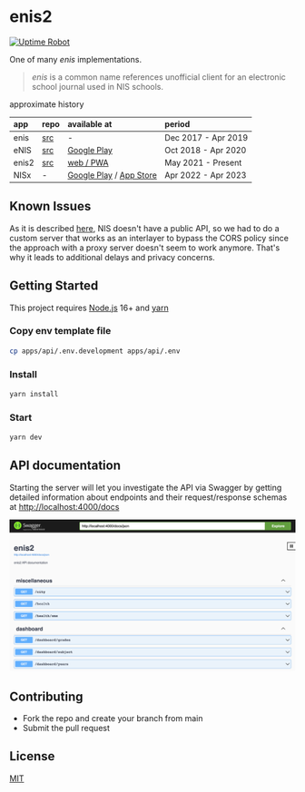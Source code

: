 # enis2

[![Uptime Robot](https://img.shields.io/uptimerobot/status/m788722189-0972bdac9b2e03392769f154?label=server)](https://stats.uptimerobot.com/kXD0runRnw/788722189)

One of many _enis_ implementations.

> _enis_ is a common name references unofficial client for an electronic school journal used in NIS schools.

approximate history

| app   | repo                                          | available at                                                                                                                                 | period              |
| :---- | :-------------------------------------------- | :------------------------------------------------------------------------------------------------------------------------------------------- | :------------------ |
| enis  | [src](https://github.com/superhooman/enis)    | -                                                                                                                                            | Dec 2017 - Apr 2019 |
| eNIS  | [src](https://github.com/kekland/enis-app.v3) | [Google Play](https://play.google.com/store/apps/details?id=com.kekland.enis)                                                                | Oct 2018 - Apr 2020 |
| enis2 | [src](https://github.com/anyrange/enis2)      | [web / PWA](https://enis2.space/)                                                                                                            | May 2021 - Present  |
| NISx  | -                                             | [Google Play](https://play.google.com/store/apps/details?id=com.release.nisx) / [App Store](https://apps.apple.com/us/app/nisx/id1621943978) | Apr 2022 - Apr 2023 |

## Known Issues

As it is described [here](https://github.com/superhooman/enis-proxy), NIS doesn't have a public API, so we had to do a custom server that works as an interlayer to bypass the CORS policy since the approach with a proxy server doesn't seem to work anymore. That's why it leads to additional delays and privacy concerns.

## Getting Started

This project requires [Node.js](https://nodejs.org/en/download/current/) 16+ and [yarn](https://yarnpkg.com/)

### Copy env template file

```bash
cp apps/api/.env.development apps/api/.env
```

### Install

```bash
yarn install
```

### Start

```bash
yarn dev
```

## API documentation

Starting the server will let you investigate the API via Swagger by getting detailed information about endpoints and their request/response schemas at [http://localhost:4000/docs](http://localhost:4000/docs)

<img src=".github/media/swagger.png" alt="Swagger"/>

## Contributing

- Fork the repo and create your branch from main
- Submit the pull request

## License

[MIT](/LICENSE)
